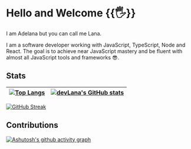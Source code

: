 # Hello and Welcome {{:raised_hand_with_fingers_splayed:}}

I am Adelana but you can call me Lana.

I am a software developer working with JavaScript, TypeScript, Node and React. The goal is to achieve near JavaScript mastery and be fluent with almost all JavaScript tools and frameworks :sunglasses:.

## Stats

[![Top Langs](https://github-readme-stats.vercel.app/api/top-langs/?username=devLana&layout=compact&theme=gotham)](https://github.com/anuraghazra/github-readme-stats) | [![devLana's GitHub stats](https://github-readme-stats.vercel.app/api?username=devLana&hide=stars,contribs&count_private=true&show_icons=true&theme=great-gatsby)](https://github.com/anuraghazra/github-readme-stats)
:-:|-
[![GitHub Streak](https://github-readme-streak-stats.herokuapp.com/?user=devLana&theme=vision-friendly-dark)](https://git.io/streak-stats)

## Contributions
[![Ashutosh's github activity graph](https://github-readme-activity-graph.vercel.app/graph?username=devLana&theme=gruvbox&radius=5)](https://github.com/ashutosh00710/github-readme-activity-graph)

